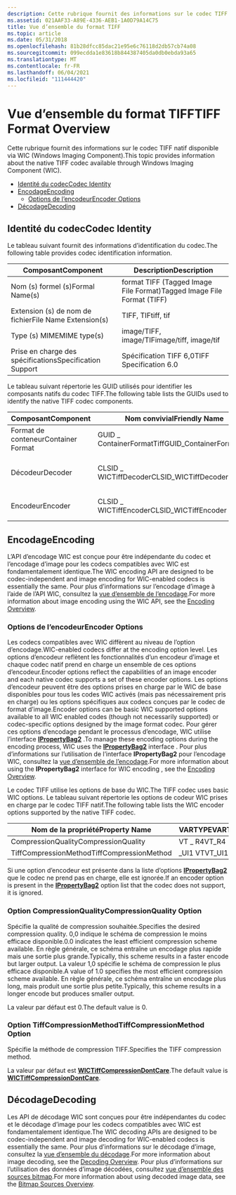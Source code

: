 ```yaml
---
description: Cette rubrique fournit des informations sur le codec TIFF natif disponible via WIC (Windows Imaging Component).
ms.assetid: 021AAF33-A89E-4336-AEB1-1A0D79A14C75
title: Vue d’ensemble du format TIFF
ms.topic: article
ms.date: 05/31/2018
ms.openlocfilehash: 81b28dfcc85dac21e95e6c76118d2db57cb74a08
ms.sourcegitcommit: 099ecdda1e83618b844387405da0db0ebda93a65
ms.translationtype: MT
ms.contentlocale: fr-FR
ms.lasthandoff: 06/04/2021
ms.locfileid: "111444420"
---
```

# <a name="tiff-format-overview"></a><span data-ttu-id="3dd3e-103">Vue d’ensemble du format TIFF</span><span class="sxs-lookup"><span data-stu-id="3dd3e-103">TIFF Format Overview</span></span>

<span data-ttu-id="3dd3e-104">Cette rubrique fournit des informations sur le codec TIFF natif disponible via WIC (Windows Imaging Component).</span><span class="sxs-lookup"><span data-stu-id="3dd3e-104">This topic provides information about the native TIFF codec available through Windows Imaging Component (WIC).</span></span>

-   [<span data-ttu-id="3dd3e-105">Identité du codec</span><span class="sxs-lookup"><span data-stu-id="3dd3e-105">Codec Identity</span></span>](#codec-identity)
-   [<span data-ttu-id="3dd3e-106">Encodage</span><span class="sxs-lookup"><span data-stu-id="3dd3e-106">Encoding</span></span>](#encoding)
    -   [<span data-ttu-id="3dd3e-107">Options de l’encodeur</span><span class="sxs-lookup"><span data-stu-id="3dd3e-107">Encoder Options</span></span>](#encoder-options)
-   [<span data-ttu-id="3dd3e-108">Décodage</span><span class="sxs-lookup"><span data-stu-id="3dd3e-108">Decoding</span></span>](#decoding)

## <a name="codec-identity"></a><span data-ttu-id="3dd3e-109">Identité du codec</span><span class="sxs-lookup"><span data-stu-id="3dd3e-109">Codec Identity</span></span>

<span data-ttu-id="3dd3e-110">Le tableau suivant fournit des informations d’identification du codec.</span><span class="sxs-lookup"><span data-stu-id="3dd3e-110">The following table provides codec identification information.</span></span>



|   <span data-ttu-id="3dd3e-111">Composant</span><span class="sxs-lookup"><span data-stu-id="3dd3e-111">Component</span></span>            |   <span data-ttu-id="3dd3e-112">Description</span><span class="sxs-lookup"><span data-stu-id="3dd3e-112">Description</span></span>                   |
|------------------------|---------------------------------|
| <span data-ttu-id="3dd3e-113">Nom (s) formel (s)</span><span class="sxs-lookup"><span data-stu-id="3dd3e-113">Formal Name(s)</span></span>         | <span data-ttu-id="3dd3e-114">format TIFF (Tagged Image File Format)</span><span class="sxs-lookup"><span data-stu-id="3dd3e-114">Tagged Image File Format (TIFF)</span></span> |
| <span data-ttu-id="3dd3e-115">Extension (s) de nom de fichier</span><span class="sxs-lookup"><span data-stu-id="3dd3e-115">File Name Extension(s)</span></span> | <span data-ttu-id="3dd3e-116">TIFF, TIF</span><span class="sxs-lookup"><span data-stu-id="3dd3e-116">tiff, tif</span></span>                       |
| <span data-ttu-id="3dd3e-117">Type (s) MIME</span><span class="sxs-lookup"><span data-stu-id="3dd3e-117">MIME type(s)</span></span>           | <span data-ttu-id="3dd3e-118">image/TIFF, image/TIF</span><span class="sxs-lookup"><span data-stu-id="3dd3e-118">image/tiff, image/tif</span></span>           |
| <span data-ttu-id="3dd3e-119">Prise en charge des spécifications</span><span class="sxs-lookup"><span data-stu-id="3dd3e-119">Specification Support</span></span>  | <span data-ttu-id="3dd3e-120">Spécification TIFF 6,0</span><span class="sxs-lookup"><span data-stu-id="3dd3e-120">TIFF Specification 6.0</span></span>          |



 

<span data-ttu-id="3dd3e-121">Le tableau suivant répertorie les GUID utilisés pour identifier les composants natifs du codec TIFF.</span><span class="sxs-lookup"><span data-stu-id="3dd3e-121">The following table lists the GUIDs used to identify the native TIFF codec components.</span></span>



| <span data-ttu-id="3dd3e-122">Composant</span><span class="sxs-lookup"><span data-stu-id="3dd3e-122">Component</span></span>        | <span data-ttu-id="3dd3e-123">Nom convivial</span><span class="sxs-lookup"><span data-stu-id="3dd3e-123">Friendly Name</span></span>             | <span data-ttu-id="3dd3e-124">GUID</span><span class="sxs-lookup"><span data-stu-id="3dd3e-124">GUID</span></span>                                 |
|------------------|---------------------------|--------------------------------------|
| <span data-ttu-id="3dd3e-125">Format de conteneur</span><span class="sxs-lookup"><span data-stu-id="3dd3e-125">Container Format</span></span> | <span data-ttu-id="3dd3e-126">GUID \_ ContainerFormatTiff</span><span class="sxs-lookup"><span data-stu-id="3dd3e-126">GUID\_ContainerFormatTiff</span></span> | <span data-ttu-id="3dd3e-127">163bcc30-e2e9-4f0b-961da3e9fdb788a3</span><span class="sxs-lookup"><span data-stu-id="3dd3e-127">163bcc30-e2e9-4f0b-961da3e9fdb788a3</span></span>  |
| <span data-ttu-id="3dd3e-128">Décodeur</span><span class="sxs-lookup"><span data-stu-id="3dd3e-128">Decoder</span></span>          | <span data-ttu-id="3dd3e-129">CLSID \_ WICTiffDecoder</span><span class="sxs-lookup"><span data-stu-id="3dd3e-129">CLSID\_WICTiffDecoder</span></span>     | <span data-ttu-id="3dd3e-130">b54e85d9-fe23-499f-8b886acea7137502b</span><span class="sxs-lookup"><span data-stu-id="3dd3e-130">b54e85d9-fe23-499f-8b886acea7137502b</span></span> |
| <span data-ttu-id="3dd3e-131">Encodeur</span><span class="sxs-lookup"><span data-stu-id="3dd3e-131">Encoder</span></span>          | <span data-ttu-id="3dd3e-132">CLSID \_ WICTiffEncoder</span><span class="sxs-lookup"><span data-stu-id="3dd3e-132">CLSID\_WICTiffEncoder</span></span>     | <span data-ttu-id="3dd3e-133">0131be10-2001-4c5f-a9b0cc88fab64ce8</span><span class="sxs-lookup"><span data-stu-id="3dd3e-133">0131be10-2001-4c5f-a9b0cc88fab64ce8</span></span>  |



 

## <a name="encoding"></a><span data-ttu-id="3dd3e-134">Encodage</span><span class="sxs-lookup"><span data-stu-id="3dd3e-134">Encoding</span></span>

<span data-ttu-id="3dd3e-135">L’API d’encodage WIC est conçue pour être indépendante du codec et l’encodage d’image pour les codecs compatibles avec WIC est fondamentalement identique.</span><span class="sxs-lookup"><span data-stu-id="3dd3e-135">The WIC encoding API are designed to be codec-independent and image encoding for WIC-enabled codecs is essentially the same.</span></span> <span data-ttu-id="3dd3e-136">Pour plus d’informations sur l’encodage d’image à l’aide de l’API WIC, consultez la [vue d’ensemble de l’encodage](-wic-creating-encoder.md).</span><span class="sxs-lookup"><span data-stu-id="3dd3e-136">For more information about image encoding using the WIC API, see the [Encoding Overview](-wic-creating-encoder.md).</span></span>

### <a name="encoder-options"></a><span data-ttu-id="3dd3e-137">Options de l’encodeur</span><span class="sxs-lookup"><span data-stu-id="3dd3e-137">Encoder Options</span></span>

<span data-ttu-id="3dd3e-138">Les codecs compatibles avec WIC diffèrent au niveau de l’option d’encodage.</span><span class="sxs-lookup"><span data-stu-id="3dd3e-138">WIC-enabled codecs differ at the encoding option level.</span></span> <span data-ttu-id="3dd3e-139">Les options d’encodeur reflètent les fonctionnalités d’un encodeur d’image et chaque codec natif prend en charge un ensemble de ces options d’encodeur.</span><span class="sxs-lookup"><span data-stu-id="3dd3e-139">Encoder options reflect the capabilities of an image encoder and each native codec supports a set of these encoder options.</span></span> <span data-ttu-id="3dd3e-140">Les options d’encodeur peuvent être des options prises en charge par le WIC de base disponibles pour tous les codes WIC activés (mais pas nécessairement pris en charge) ou les options spécifiques aux codecs conçues par le codec de format d’image.</span><span class="sxs-lookup"><span data-stu-id="3dd3e-140">Encoder options can be basic WIC supported options available to all WIC enabled codes (though not necessarily supported) or codec-specific options designed by the image format codec.</span></span> <span data-ttu-id="3dd3e-141">Pour gérer ces options d’encodage pendant le processus d’encodage, WIC utilise l’interface [**IPropertyBag2**](/previous-versions/windows/internet-explorer/ie-developer/platform-apis/aa768192(v=vs.85)) .</span><span class="sxs-lookup"><span data-stu-id="3dd3e-141">To manage these encoding options during the encoding process, WIC uses the [**IPropertyBag2**](/previous-versions/windows/internet-explorer/ie-developer/platform-apis/aa768192(v=vs.85)) interface .</span></span> <span data-ttu-id="3dd3e-142">Pour plus d’informations sur l’utilisation de l’interface **IPropertyBag2** pour l’encodage WIC, consultez la [vue d’ensemble de l’encodage](-wic-creating-encoder.md).</span><span class="sxs-lookup"><span data-stu-id="3dd3e-142">For more information about using the **IPropertyBag2** interface for WIC encoding , see the [Encoding Overview](-wic-creating-encoder.md).</span></span>

<span data-ttu-id="3dd3e-143">Le codec TIFF utilise les options de base du WIC.</span><span class="sxs-lookup"><span data-stu-id="3dd3e-143">The TIFF codec uses basic WIC options.</span></span> <span data-ttu-id="3dd3e-144">Le tableau suivant répertorie les options de codeur WIC prises en charge par le codec TIFF natif.</span><span class="sxs-lookup"><span data-stu-id="3dd3e-144">The following table lists the WIC encoder options supported by the native TIFF codec.</span></span>

| <span data-ttu-id="3dd3e-145">Nom de la propriété</span><span class="sxs-lookup"><span data-stu-id="3dd3e-145">Property Name</span></span>         | <span data-ttu-id="3dd3e-146">VARTYPE</span><span class="sxs-lookup"><span data-stu-id="3dd3e-146">VARTYPE</span></span> | <span data-ttu-id="3dd3e-147">Plage de valeurs</span><span class="sxs-lookup"><span data-stu-id="3dd3e-147">Value Range</span></span> | <span data-ttu-id="3dd3e-148">Valeur par défaut</span><span class="sxs-lookup"><span data-stu-id="3dd3e-148">Default Value</span></span>    |
|-----------------------|---------|-------------|------------------|
| <span data-ttu-id="3dd3e-149">CompressionQuality</span><span class="sxs-lookup"><span data-stu-id="3dd3e-149">CompressionQuality</span></span>    | <span data-ttu-id="3dd3e-150">VT \_ R4</span><span class="sxs-lookup"><span data-stu-id="3dd3e-150">VT\_R4</span></span>  | <span data-ttu-id="3dd3e-151">0-1,0</span><span class="sxs-lookup"><span data-stu-id="3dd3e-151">0 - 1.0</span></span>     | <span data-ttu-id="3dd3e-152">0</span><span class="sxs-lookup"><span data-stu-id="3dd3e-152">0</span></span>                |
| <span data-ttu-id="3dd3e-153">TiffCompressionMethod</span><span class="sxs-lookup"><span data-stu-id="3dd3e-153">TiffCompressionMethod</span></span> | <span data-ttu-id="3dd3e-154">\_UI1 VT</span><span class="sxs-lookup"><span data-stu-id="3dd3e-154">VT\_UI1</span></span> | [<span data-ttu-id="3dd3e-155">**WICTiffCompressionOption**</span><span class="sxs-lookup"><span data-stu-id="3dd3e-155">**WICTiffCompressionOption**</span></span>](/windows/desktop/api/Wincodec/ne-wincodec-wictiffcompressionoption) | [<span data-ttu-id="3dd3e-156">**WICTiffCompressionDontCare**</span><span class="sxs-lookup"><span data-stu-id="3dd3e-156">**WICTiffCompressionDontCare**</span></span>](/windows/desktop/api/Wincodec/ne-wincodec-wictiffcompressionoption) |

<span data-ttu-id="3dd3e-157">Si une option d’encodeur est présente dans la liste d’options [**IPropertyBag2**](/previous-versions/windows/internet-explorer/ie-developer/platform-apis/aa768192(v=vs.85)) que le codec ne prend pas en charge, elle est ignorée.</span><span class="sxs-lookup"><span data-stu-id="3dd3e-157">If an encoder option is present in the [**IPropertyBag2**](/previous-versions/windows/internet-explorer/ie-developer/platform-apis/aa768192(v=vs.85)) option list that the codec does not support, it is ignored.</span></span>

### <a name="compressionquality-option"></a><span data-ttu-id="3dd3e-158">Option CompressionQuality</span><span class="sxs-lookup"><span data-stu-id="3dd3e-158">CompressionQuality Option</span></span>

<span data-ttu-id="3dd3e-159">Spécifie la qualité de compression souhaitée.</span><span class="sxs-lookup"><span data-stu-id="3dd3e-159">Specifies the desired compression quality.</span></span> <span data-ttu-id="3dd3e-160">0,0 indique le schéma de compression le moins efficace disponible.</span><span class="sxs-lookup"><span data-stu-id="3dd3e-160">0.0 indicates the least efficient compression scheme available.</span></span> <span data-ttu-id="3dd3e-161">En règle générale, ce schéma entraîne un encodage plus rapide mais une sortie plus grande.</span><span class="sxs-lookup"><span data-stu-id="3dd3e-161">Typically, this scheme results in a faster encode but larger output.</span></span> <span data-ttu-id="3dd3e-162">La valeur 1,0 spécifie le schéma de compression le plus efficace disponible.</span><span class="sxs-lookup"><span data-stu-id="3dd3e-162">A value of 1.0 specifies the most efficient compression scheme available.</span></span> <span data-ttu-id="3dd3e-163">En règle générale, ce schéma entraîne un encodage plus long, mais produit une sortie plus petite.</span><span class="sxs-lookup"><span data-stu-id="3dd3e-163">Typically, this scheme results in a longer encode but produces smaller output.</span></span>

<span data-ttu-id="3dd3e-164">La valeur par défaut est 0.</span><span class="sxs-lookup"><span data-stu-id="3dd3e-164">The default value is 0.</span></span>

### <a name="tiffcompressionmethod-option"></a><span data-ttu-id="3dd3e-165">Option TiffCompressionMethod</span><span class="sxs-lookup"><span data-stu-id="3dd3e-165">TiffCompressionMethod Option</span></span>

<span data-ttu-id="3dd3e-166">Spécifie la méthode de compression TIFF.</span><span class="sxs-lookup"><span data-stu-id="3dd3e-166">Specifies the TIFF compression method.</span></span>

<span data-ttu-id="3dd3e-167">La valeur par défaut est [**WICTiffCompressionDontCare**](/windows/desktop/api/Wincodec/ne-wincodec-wictiffcompressionoption).</span><span class="sxs-lookup"><span data-stu-id="3dd3e-167">The default value is [**WICTiffCompressionDontCare**](/windows/desktop/api/Wincodec/ne-wincodec-wictiffcompressionoption).</span></span>

## <a name="decoding"></a><span data-ttu-id="3dd3e-168">Décodage</span><span class="sxs-lookup"><span data-stu-id="3dd3e-168">Decoding</span></span>

<span data-ttu-id="3dd3e-169">Les API de décodage WIC sont conçues pour être indépendantes du codec et le décodage d’image pour les codecs compatibles avec WIC est fondamentalement identique.</span><span class="sxs-lookup"><span data-stu-id="3dd3e-169">The WIC decoding APIs are designed to be codec-independent and image decoding for WIC-enabled codecs is essentially the same.</span></span> <span data-ttu-id="3dd3e-170">Pour plus d’informations sur le décodage d’image, consultez la [vue d’ensemble du décodage](-wic-creating-decoder.md).</span><span class="sxs-lookup"><span data-stu-id="3dd3e-170">For more information about image decoding, see the [Decoding Overview](-wic-creating-decoder.md).</span></span> <span data-ttu-id="3dd3e-171">Pour plus d’informations sur l’utilisation des données d’image décodées, consultez [vue d’ensemble des sources bitmap](-wic-bitmapsources.md).</span><span class="sxs-lookup"><span data-stu-id="3dd3e-171">For more information about using decoded image data, see the [Bitmap Sources Overview](-wic-bitmapsources.md).</span></span>

 

 
